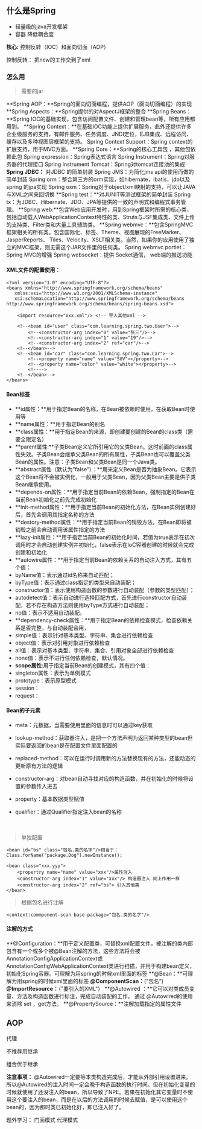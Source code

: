 ## 什么是Spring ##

- 轻量级的java开发框架
- 容器 降低耦合度

**核心:** 控制反转（IOC）和面向切面（AOP）

控制反转：
把new的工作交到了xml

### **怎么用** ###
>需要的jar

**Spring AOP：**Spring的面向切面编程，提供AOP（面向切面编程）的实现
**Spring Aspects：**Spring提供的对AspectJ框架的整合
**Spring Beans：**Spring IOC的基础实现，包含访问配置文件、创建和管理bean等，所有应用都用到。
**Spring Context：**在基础IOC功能上提供扩展服务，此外还提供许多企业级服务的支持，有邮件服务、任务调度、JNDI定位，EJB集成、远程访问、缓存以及多种视图层框架的支持。
Spring Context Support：Spring context的扩展支持，用于MVC方面。
**Spring Core：**Spring的核心工具包 ，其他包依赖此包
Spring expression：Spring表达式语言
Spring Instrument：Spring对服务器的代理接口
Spring Instrument Tomcat：Spring对tomcat连接池的集成
**Spring JDBC：** 对JDBC 的简单封装
Spring JMS：为简化jms api的使用而做的简单封装
Spring orm：整合第三方的orm实现，如hibernate，ibatis，jdo以及spring 的jpa实现
Spring oxm：Spring对于object/xml映射的支持，可以让JAVA与XML之间来回切换
**Spring test：**对JUNIT等测试框架的简单封装
Spring tx：为JDBC、Hibernate、JDO、JPA等提供的一致的声明式和编程式事务管理。
**Spring web:**包含Web应用开发时，用到Spring框架时所需的核心类，包括自动载入WebApplicationContext特性的类、Struts与JSF集成类、文件上传的支持类、Filter类和大量工具辅助类。
**Spring  webmvc：**包含SpringMVC框架相关的所有类。包含国际化、标签、Theme、视图展现的FreeMarker、JasperReports、 Tiles、Velocity、XSLT相关类。当然，如果你的应用使用了独立的MVC框架，则无需这个JAR文件里的任何类。
Spring webmvc portlet：Spring MVC的增强
Spring websocket：提供 Socket通信， web端的推送功能



#### XML文件的配置使用： ####

    <?xml version="1.0" encoding="UTF-8"?>
    <beans xmlns="http://www.springframework.org/schema/beans"
       xmlns:xsi="http://www.w3.org/2001/XMLSchema-instance"
       xsi:schemaLocation="http://www.springframework.org/schema/beans http://www.springframework.org/schema/beans/spring-beans.xsd">
		
		<import resource="xxx.xml"/> <!-- 导入其他xml -->

	    <!--<bean id="user" class="com.learning.spring.two.User">-->
	        <!--<constructor-arg index="0" value="张三"/>-->
	        <!--<constructor-arg index="1" value="19"/>-->
	        <!--<constructor-arg index="2" ref="car"/>-->
	    <!--</bean>-->
	    <!--<bean id="car" class="com.learning.spring.two.Car">-->
	        <!--<property name="name" value="SUV"></property>-->
	        <!--<property name="color" value="white"></property>-->
	        <!---->
	    <!--</bean>-->
    </beans>	

#### Bean标签 ####



- **id属性：**用于指定Bean的名称，在Bean被依赖时使用，在获取Bean时使用等
- **name属性：**用于指定Bean的别名
- **class属性：**用于指定Bean的来源，即创建要创建的Bean的class类（需要全限定名）
- **parent属性:**子类Bean定义它所引用它的父类Bean。这时前面的class属性失效。子类Bean会继承父类Bean的所有属性，子类Bean也可以覆盖父类Bean的属性。注意：子类Bean和父类Bean是同一个Java类。
- **abstract属性（默认为”false”）：**用来定义Bean是否为抽象Bean。它表示这个Bean将不会被实例化，一般用于父类Bean，因为父类Bean主要是供子类Bean继承使用。
- **depends-on属性：**用于指定当前Bean的依赖Bean，强制指定的Bean在当前Bean初始化之前先完成初始化
- **init-method属性：**用于指定当前Bean的初始化方法，在Bean实例创建好后，首先会调用其指定名称的方法
- **destory-method属性：**用于指定当前Bean的销毁方法，在Bean即将被销毁之前会自动调用该属性指定的方法
- **lazy-init属性：**用于指定当前Bean的初始化时间，若值为true表示在初次调用时才会自动创建实例并初始化，false表示在IoC容器创建的时候就会完成创建和初始化
- **autowire属性：**用于指定当前Bean的依赖关系的自动注入方式，其有五个值：
 - byName值：表示通过id名称来自动匹配；
 - byType值：表示通过class指定的类型来自动装配；
 - constructor值：表示使用构造函数的参数进行自动装配（参数的类型匹配）；
 - autodetect值：表示自动进行选择匹配方式，首先进行constructor自动装配，若不存在构造方法则使用byType方式进行自动装配；
 - no值：表示不适用自动装配。
- **dependency-check属性：**用于指定Bean的依赖检查模式，检查依赖关系是否完整，与自动装配合用，
 - simple值：表示针对基本类型、字符串、集合进行依赖检查
 - object值：表示对引用对象进行依赖检查
 - all值：表示对基本类型、字符串、集合、引用对象全部进行依赖检查
 - none值：表示不进行任何依赖检查，默认情况。
- **scope属性**:用于指定当前Bean的创建模式，其有四个值：
 - singleton属性：表示为单例模式
 - prototype：表示原型模式
 - session：
 - request：

#### Bean的子元素 ####
- meta：元数据，当需要使用里面的信息时可以通过key获取

- lookup-method：获取器注入，是把一个方法声明为返回某种类型的bean但实际要返回的bean是在配置文件里面配置的

- replaced-method：可以在运行时调用新的方法替换现有的方法，还能动态的更新原有方法的逻辑

- constructor-arg：对bean自动寻找对应的构造函数，并在初始化的时候将设置的参数传入进去

- property：基本数据类型赋值

- qualifier：通过Qualifier指定注入bean的名称

　　

>单独配置

	<bean id="bs" class="包名.类的名字"/>相当于：Class.forName("package.Dog").newInstance();

	<bean class="xxx.yyy">
		<propertry name="name" value="xxx"/>属性注入
		<constructor-arg index="1" value="xxx"/> 构造器注入 同上作用一样
		<constructor-arg index="2" ref="bs"> 引入其他类
	</bean>

>根据包名进行注解

    <context:commponent-scan base-package="包名.类的名字"/>



#### 注解的方式  ####

**@Configuration：**用于定义配置类，可替换xml配置文件，被注解的类内部包含有一个或多个被@Bean注解的方法，这些方法将会被AnnotationConfigApplicationContext或AnnotationConfigWebApplicationContext类进行扫描，并用于构建bean定义，初始化Spring容器。可理解为用spring的时候xml里面的<beans>标签
**@Bean：**可理解为用spring的时候xml里面的<bean>标签
**@ComponentScan：**("包名")
**@ImportResource：**（"要引入的XML"）
**@Autowired ：**它可以对类成员变量、方法及构造函数进行标注，完成自动装配的工作。 通过 @Autowired的使用来消除 set ，get方法。
**@PropertySource：**注解加载指定的属性文件
	


## AOP ##
代理

不推荐用继承
	
组合优于继承


**注意事项：**
@Autowired一定要等本类构造完成后，才能从外部引用设置进来。所以@Autowired的注入时间一定会晚于构造函数的执行时间。但在初始化变量的时候就使用了还没注入的bean，所以导致了NPE。若果在初始化其它变量时不使用这个要注入的bean，而是在以后的方法调用的时候去赋值，是可以使用这个bean的，因为那时类已初始化好，即已注入好了。


题外学习：
 	门面模式
	代理模式